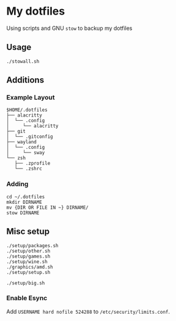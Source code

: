 # My dotfiles

Using scripts and GNU `stow` to backup my dotfiles

## Usage
```
./stowall.sh
```

## Additions

### Example Layout
```
$HOME/.dotfiles
├── alacritty
│  └── .config
│     └── alacritty
├── git
│  └── .gitconfig
├── wayland
│  └── .config
│     └── sway
└── zsh
   ├── .zprofile
   └── .zshrc
```

### Adding
```
cd ~/.dotfiles
mkdir DIRNAME
mv {DIR OR FILE IN ~} DIRNAME/
stow DIRNAME
```

## Misc setup
```
./setup/packages.sh
./setup/other.sh
./setup/games.sh
./setup/wine.sh
./graphics/amd.sh
./setup/setup.sh

./setup/big.sh
```

### Enable Esync
Add `USERNAME hard nofile 524288` to `/etc/security/limits.conf`.
